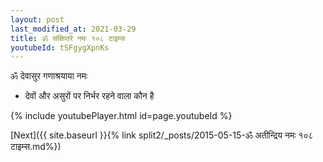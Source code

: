 ```yaml
---
layout: post
last_modified_at: 2021-03-29
title: ॐ संक्षिप्तरे नमः १०८ टाइम्स
youtubeId: tSFgygXpnKs
---
```

 
 
 ॐ देवासुर गणाश्रयाया नमः  
 
 -  देवों और असुरों पर निर्भर रहने वाला कौन है 
 
  
 
  
 
 
 
 
 
 


{% include youtubePlayer.html id=page.youtubeId %}
 
[Next]({{ site.baseurl }}{% link  split2/_posts/2015-05-15-ॐ अतीन्द्रिय नमः १०८ टाइम्स.md%})
 
